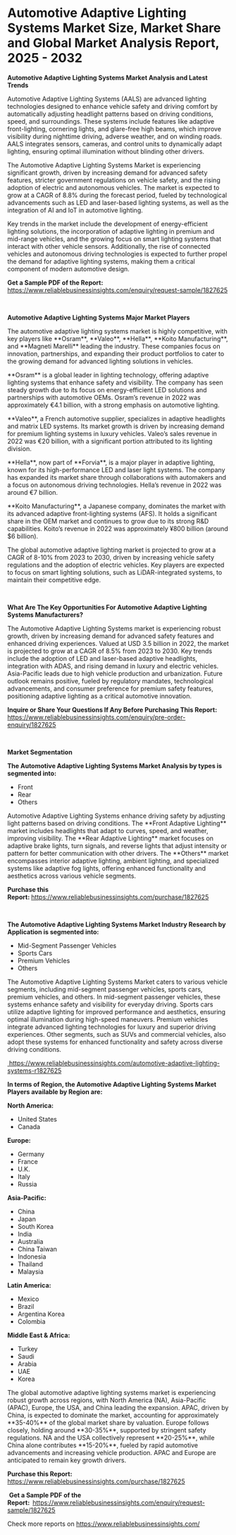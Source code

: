 <p><h1>Automotive Adaptive Lighting Systems Market Size, Market Share and Global Market Analysis Report, 2025 - 2032</h1></p><p><strong>Automotive Adaptive Lighting Systems Market Analysis and Latest Trends</strong></p>
<p><p>Automotive Adaptive Lighting Systems (AALS) are advanced lighting technologies designed to enhance vehicle safety and driving comfort by automatically adjusting headlight patterns based on driving conditions, speed, and surroundings. These systems include features like adaptive front-lighting, cornering lights, and glare-free high beams, which improve visibility during nighttime driving, adverse weather, and on winding roads. AALS integrates sensors, cameras, and control units to dynamically adapt lighting, ensuring optimal illumination without blinding other drivers.</p><p>The Automotive Adaptive Lighting Systems Market is experiencing significant growth, driven by increasing demand for advanced safety features, stricter government regulations on vehicle safety, and the rising adoption of electric and autonomous vehicles. The market is expected to grow at a CAGR of 8.8% during the forecast period, fueled by technological advancements such as LED and laser-based lighting systems, as well as the integration of AI and IoT in automotive lighting.</p><p>Key trends in the market include the development of energy-efficient lighting solutions, the incorporation of adaptive lighting in premium and mid-range vehicles, and the growing focus on smart lighting systems that interact with other vehicle sensors. Additionally, the rise of connected vehicles and autonomous driving technologies is expected to further propel the demand for adaptive lighting systems, making them a critical component of modern automotive design.</p></p>
<p><strong>Get a Sample PDF of the Report:&nbsp;</strong> <a href="https://www.reliablebusinessinsights.com/enquiry/request-sample/1827625?utm_campaign=96&utm_medium=2&utm_source=Github&utm_content=ia&utm_term=23012025&utm_id=automotive-adaptive-lighting-systems">https://www.reliablebusinessinsights.com/enquiry/request-sample/1827625</a></p>
<p>&nbsp;</p>
<p><strong>Automotive Adaptive Lighting Systems Major Market Players</strong></p>
<p><p>The automotive adaptive lighting systems market is highly competitive, with key players like **Osram**, **Valeo**, **Hella**, **Koito Manufacturing**, and **Magneti Marelli** leading the industry. These companies focus on innovation, partnerships, and expanding their product portfolios to cater to the growing demand for advanced lighting solutions in vehicles.</p><p>**Osram** is a global leader in lighting technology, offering adaptive lighting systems that enhance safety and visibility. The company has seen steady growth due to its focus on energy-efficient LED solutions and partnerships with automotive OEMs. Osram’s revenue in 2022 was approximately €4.1 billion, with a strong emphasis on automotive lighting.</p><p>**Valeo**, a French automotive supplier, specializes in adaptive headlights and matrix LED systems. Its market growth is driven by increasing demand for premium lighting systems in luxury vehicles. Valeo’s sales revenue in 2022 was €20 billion, with a significant portion attributed to its lighting division.</p><p>**Hella**, now part of **Forvia**, is a major player in adaptive lighting, known for its high-performance LED and laser light systems. The company has expanded its market share through collaborations with automakers and a focus on autonomous driving technologies. Hella’s revenue in 2022 was around €7 billion.</p><p>**Koito Manufacturing**, a Japanese company, dominates the market with its advanced adaptive front-lighting systems (AFS). It holds a significant share in the OEM market and continues to grow due to its strong R&D capabilities. Koito’s revenue in 2022 was approximately ¥800 billion (around $6 billion).</p><p>The global automotive adaptive lighting market is projected to grow at a CAGR of 8-10% from 2023 to 2030, driven by increasing vehicle safety regulations and the adoption of electric vehicles. Key players are expected to focus on smart lighting solutions, such as LiDAR-integrated systems, to maintain their competitive edge.</p></p>
<p>&nbsp;</p>
<p><strong>What Are The Key Opportunities For Automotive Adaptive Lighting Systems Manufacturers?</strong></p>
<p><p>The Automotive Adaptive Lighting Systems market is experiencing robust growth, driven by increasing demand for advanced safety features and enhanced driving experiences. Valued at USD 3.5 billion in 2022, the market is projected to grow at a CAGR of 8.5% from 2023 to 2030. Key trends include the adoption of LED and laser-based adaptive headlights, integration with ADAS, and rising demand in luxury and electric vehicles. Asia-Pacific leads due to high vehicle production and urbanization. Future outlook remains positive, fueled by regulatory mandates, technological advancements, and consumer preference for premium safety features, positioning adaptive lighting as a critical automotive innovation.</p></p>
<p><strong>Inquire or Share Your Questions If Any Before Purchasing This Report:</strong> <a href="https://www.reliablebusinessinsights.com/enquiry/pre-order-enquiry/1827625?utm_campaign=96&utm_medium=2&utm_source=Github&utm_content=ia&utm_term=23012025&utm_id=automotive-adaptive-lighting-systems">https://www.reliablebusinessinsights.com/enquiry/pre-order-enquiry/1827625</a></p>
<p>&nbsp;</p>
<p><strong>Market Segmentation</strong></p>
<p><strong>The Automotive Adaptive Lighting Systems Market Analysis by types is segmented into:</strong></p>
<p><ul><li>Front</li><li>Rear</li><li>Others</li></ul></p>
<p><p>Automotive Adaptive Lighting Systems enhance driving safety by adjusting light patterns based on driving conditions. The **Front Adaptive Lighting** market includes headlights that adapt to curves, speed, and weather, improving visibility. The **Rear Adaptive Lighting** market focuses on adaptive brake lights, turn signals, and reverse lights that adjust intensity or pattern for better communication with other drivers. The **Others** market encompasses interior adaptive lighting, ambient lighting, and specialized systems like adaptive fog lights, offering enhanced functionality and aesthetics across various vehicle segments.</p></p>
<p><strong>Purchase this Report:&nbsp;</strong><a href="https://www.reliablebusinessinsights.com/purchase/1827625?utm_campaign=96&utm_medium=2&utm_source=Github&utm_content=ia&utm_term=23012025&utm_id=automotive-adaptive-lighting-systems">https://www.reliablebusinessinsights.com/purchase/1827625</a></p>
<p>&nbsp;</p>
<p><strong>The Automotive Adaptive Lighting Systems Market Industry Research by Application is segmented into:</strong></p>
<p><ul><li>Mid-Segment Passenger Vehicles</li><li>Sports Cars</li><li>Premium Vehicles</li><li>Others</li></ul></p>
<p><p>The Automotive Adaptive Lighting Systems Market caters to various vehicle segments, including mid-segment passenger vehicles, sports cars, premium vehicles, and others. In mid-segment passenger vehicles, these systems enhance safety and visibility for everyday driving. Sports cars utilize adaptive lighting for improved performance and aesthetics, ensuring optimal illumination during high-speed maneuvers. Premium vehicles integrate advanced lighting technologies for luxury and superior driving experiences. Other segments, such as SUVs and commercial vehicles, also adopt these systems for enhanced functionality and safety across diverse driving conditions.</p></p>
<p><a href="https://www.reliablebusinessinsights.com/automotive-adaptive-lighting-systems-r1827625?utm_campaign=96&utm_medium=2&utm_source=Github&utm_content=ia&utm_term=23012025&utm_id=automotive-adaptive-lighting-systems">&nbsp;https://www.reliablebusinessinsights.com/automotive-adaptive-lighting-systems-r1827625</a></p>
<p><strong>In terms of Region, the Automotive Adaptive Lighting Systems Market Players available by Region are:</strong></p>
<p>
    <p> <strong> North America: </strong>
        <ul>
            <li>United States</li>
            <li>Canada</li>
        </ul>
        </p> 
    <p> <strong> Europe: </strong>
        <ul>
            <li>Germany</li>
            <li>France</li>
            <li>U.K.</li>
            <li>Italy</li>
            <li>Russia</li>
        </ul>
        </p> 
    <p> <strong> Asia-Pacific: </strong>
        <ul>
            <li>China</li>
            <li>Japan</li>
            <li>South Korea</li>
            <li>India</li>
            <li>Australia</li>
            <li>China Taiwan</li>
            <li>Indonesia</li>
            <li>Thailand</li>
            <li>Malaysia</li>
        </ul>
        </p> 
    <p> <strong> Latin America: </strong>
        <ul>
            <li>Mexico</li>
            <li>Brazil</li>
            <li>Argentina Korea</li>
            <li>Colombia</li>
        </ul>
        </p> 
    <p> <strong> Middle East & Africa: </strong>
        <ul>
            <li>Turkey</li>
            <li>Saudi</li>
            <li>Arabia</li>
            <li>UAE</li>
            <li>Korea</li>
        </ul>
    </p>
    </p>
<p><p>The global automotive adaptive lighting systems market is experiencing robust growth across regions, with North America (NA), Asia-Pacific (APAC), Europe, the USA, and China leading the expansion. APAC, driven by China, is expected to dominate the market, accounting for approximately **35-40%** of the global market share by valuation. Europe follows closely, holding around **30-35%**, supported by stringent safety regulations. NA and the USA collectively represent **20-25%**, while China alone contributes **15-20%**, fueled by rapid automotive advancements and increasing vehicle production. APAC and Europe are anticipated to remain key growth drivers.</p></p>
<p><strong>Purchase this Report: </strong><a href="https://www.reliablebusinessinsights.com/purchase/1827625?utm_campaign=96&utm_medium=2&utm_source=Github&utm_content=ia&utm_term=23012025&utm_id=automotive-adaptive-lighting-systems">https://www.reliablebusinessinsights.com/purchase/1827625</a></p>
<p>&nbsp;<strong>Get a Sample PDF of the Report:&nbsp;&nbsp;</strong><a href="https://www.reliablebusinessinsights.com/enquiry/request-sample/1827625?utm_campaign=96&utm_medium=2&utm_source=Github&utm_content=ia&utm_term=23012025&utm_id=automotive-adaptive-lighting-systems">https://www.reliablebusinessinsights.com/enquiry/request-sample/1827625</a></p>
<p><strong></strong></p>
<p>Check more reports on <a href="https://www.reliablebusinessinsights.com/?utm_campaign=96&utm_medium=2&utm_source=Github&utm_content=ia&utm_term=23012025&utm_id=automotive-adaptive-lighting-systems">https://www.reliablebusinessinsights.com/</a></p>